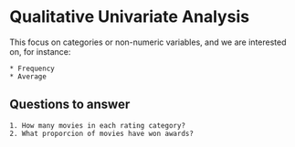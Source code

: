 Qualitative Univariate Analysis
================

This focus on categories or non-numeric variables, and we are interested on, for instance:

    * Frequency
    * Average

Questions to answer
-------------------

    1. How many movies in each rating category?  
    2. What proporcion of movies have won awards?
